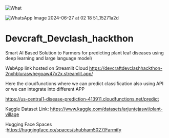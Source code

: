 
![What](https://github.com/shubham5027/Devcraft_Devclash_hackthon/assets/132193443/dd135b3e-b718-4d1f-a5b2-438520708c09)


![WhatsApp Image 2024-06-27 at 02 18 51_15271a2d](https://github.com/shubham5027/Devcraft_Devclash_hackthon/assets/132193443/089193ee-d29a-4df9-96d0-a4ea7137a29d)


# Devcraft_Devclash_hackthon
Smart AI Based Solution to Farmers for predicting plant leaf diseases using deep learning and large language model\

WebApp link hosted on Streamlit Cloud 
https://devcraftdevclashhackthon-2nxhbluraswhegoaw47x2x.streamlit.app/


Here the cloudfunctions where we can predict classification also using API or we can integrate into different APP

https://us-central1-disease-prediction-413911.cloudfunctions.net/predict


Kaggle Dataset Link: https://www.kaggle.com/datasets/arjuntejaswi/plant-village

Hugging Face Spaces :https://huggingface.co/spaces/shubham5027/Farmify


